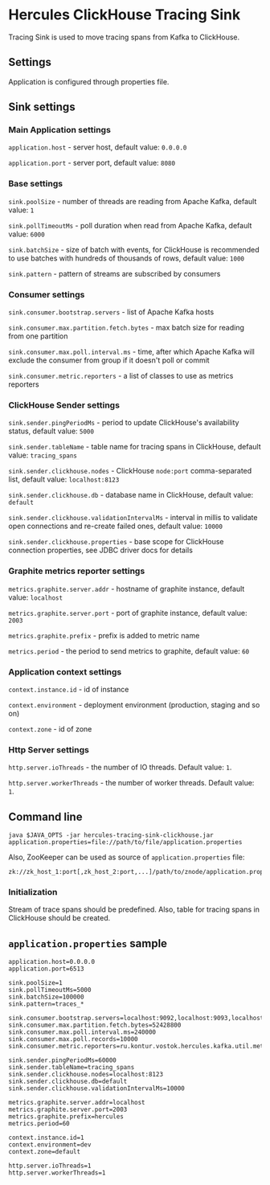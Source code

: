 # Hercules ClickHouse Tracing Sink
Tracing Sink is used to move tracing spans from Kafka to ClickHouse.

## Settings
Application is configured through properties file.

## Sink settings

### Main Application settings
`application.host` - server host, default value: `0.0.0.0`

`application.port` - server port, default value: `8080`

### Base settings
`sink.poolSize` - number of threads are reading from Apache Kafka, default value: `1`

`sink.pollTimeoutMs` - poll duration when read from Apache Kafka, default value: `6000`

`sink.batchSize` - size of batch with events, for ClickHouse is recommended to use batches with hundreds of thousands of rows,
 default value: `1000`

`sink.pattern` - pattern of streams are subscribed by consumers 

### Consumer settings
`sink.consumer.bootstrap.servers` - list of Apache Kafka hosts

`sink.consumer.max.partition.fetch.bytes` - max batch size for reading from one partition

`sink.consumer.max.poll.interval.ms` - time, after which Apache Kafka will exclude the consumer from group if it doesn't poll or commit

`sink.consumer.metric.reporters` - a list of classes to use as metrics reporters

### ClickHouse Sender settings
`sink.sender.pingPeriodMs` - period to update ClickHouse's availability status,
default value: `5000`

`sink.sender.tableName` - table name for tracing spans in ClickHouse,
default value: `tracing_spans`

`sink.sender.clickhouse.nodes` - ClickHouse `node:port` comma-separated list,
default value: `localhost:8123`

`sink.sender.clickhouse.db` - database name in ClickHouse, default value: `default`

`sink.sender.clickhouse.validationIntervalMs` - interval in millis to validate open connections and re-create failed ones, default value: `10000`

`sink.sender.clickhouse.properties` - base scope for ClickHouse connection properties, see JDBC driver docs for details

### Graphite metrics reporter settings
`metrics.graphite.server.addr` - hostname of graphite instance, default value: `localhost`

`metrics.graphite.server.port` - port of graphite instance, default value: `2003`

`metrics.graphite.prefix` - prefix is added to metric name

`metrics.period` - the period to send metrics to graphite, default value: `60`

### Application context settings
`context.instance.id` - id of instance

`context.environment` - deployment environment (production, staging and so on)

`context.zone` - id of zone

### Http Server settings
`http.server.ioThreads` - the number of IO threads. Default value: `1`.

`http.server.workerThreads` - the number of worker threads. Default value: `1`.

## Command line
`java $JAVA_OPTS -jar hercules-tracing-sink-clickhouse.jar application.properties=file://path/to/file/application.properties`

Also, ZooKeeper can be used as source of `application.properties` file:  
```
zk://zk_host_1:port[,zk_host_2:port,...]/path/to/znode/application.properties
```
### Initialization
Stream of trace spans should be predefined.
Also, table for tracing spans in ClickHouse should be created.

## `application.properties` sample
```properties
application.host=0.0.0.0
application.port=6513

sink.poolSize=1
sink.pollTimeoutMs=5000
sink.batchSize=100000
sink.pattern=traces_*

sink.consumer.bootstrap.servers=localhost:9092,localhost:9093,localhost:9094
sink.consumer.max.partition.fetch.bytes=52428800
sink.consumer.max.poll.interval.ms=240000
sink.consumer.max.poll.records=10000
sink.consumer.metric.reporters=ru.kontur.vostok.hercules.kafka.util.metrics.GraphiteReporter

sink.sender.pingPeriodMs=60000
sink.sender.tableName=tracing_spans
sink.sender.clickhouse.nodes=localhost:8123
sink.sender.clickhouse.db=default
sink.sender.clickhouse.validationIntervalMs=10000

metrics.graphite.server.addr=localhost
metrics.graphite.server.port=2003
metrics.graphite.prefix=hercules
metrics.period=60

context.instance.id=1
context.environment=dev
context.zone=default

http.server.ioThreads=1
http.server.workerThreads=1

```
